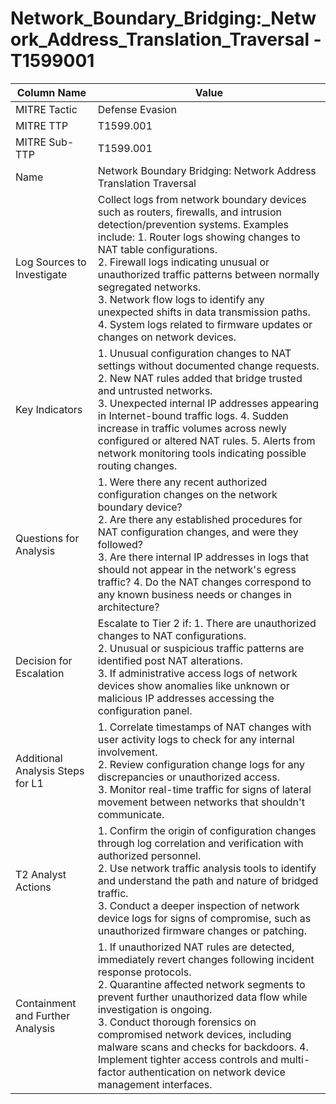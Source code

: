 # Network_Boundary_Bridging:_Network_Address_Translation_Traversal - T1599001

| Column Name | Value |
|-------------|-------|
| MITRE Tactic | Defense Evasion |
| MITRE TTP | T1599.001 |
| MITRE Sub-TTP | T1599.001 |
| Name | Network Boundary Bridging: Network Address Translation Traversal |
| Log Sources to Investigate | Collect logs from network boundary devices such as routers, firewalls, and intrusion detection/prevention systems. Examples include: 1. Router logs showing changes to NAT table configurations.<br>2. Firewall logs indicating unusual or unauthorized traffic patterns between normally segregated networks.<br>3. Network flow logs to identify any unexpected shifts in data transmission paths. 4. System logs related to firmware updates or changes on network devices. |
| Key Indicators | 1. Unusual configuration changes to NAT settings without documented change requests.<br>2. New NAT rules added that bridge trusted and untrusted networks.<br>3. Unexpected internal IP addresses appearing in Internet-bound traffic logs. 4. Sudden increase in traffic volumes across newly configured or altered NAT rules. 5. Alerts from network monitoring tools indicating possible routing changes. |
| Questions for Analysis | 1. Were there any recent authorized configuration changes on the network boundary device?<br>2. Are there any established procedures for NAT configuration changes, and were they followed?<br>3. Are there internal IP addresses in logs that should not appear in the network's egress traffic? 4. Do the NAT changes correspond to any known business needs or changes in architecture? |
| Decision for Escalation | Escalate to Tier 2 if: 1. There are unauthorized changes to NAT configurations.<br>2. Unusual or suspicious traffic patterns are identified post NAT alterations.<br>3. If administrative access logs of network devices show anomalies like unknown or malicious IP addresses accessing the configuration panel. |
| Additional Analysis Steps for L1 | 1. Correlate timestamps of NAT changes with user activity logs to check for any internal involvement.<br>2. Review configuration change logs for any discrepancies or unauthorized access.<br>3. Monitor real-time traffic for signs of lateral movement between networks that shouldn't communicate. |
| T2 Analyst Actions | 1. Confirm the origin of configuration changes through log correlation and verification with authorized personnel.<br>2. Use network traffic analysis tools to identify and understand the path and nature of bridged traffic.<br>3. Conduct a deeper inspection of network device logs for signs of compromise, such as unauthorized firmware changes or patching. |
| Containment and Further Analysis | 1. If unauthorized NAT rules are detected, immediately revert changes following incident response protocols.<br>2. Quarantine affected network segments to prevent further unauthorized data flow while investigation is ongoing.<br>3. Conduct thorough forensics on compromised network devices, including malware scans and checks for backdoors. 4. Implement tighter access controls and multi-factor authentication on network device management interfaces. |
